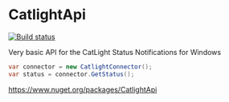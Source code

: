 # CatlightApi
[![Build status](https://ci.appveyor.com/api/projects/status/8mc99lf59hdm1og9?svg=true)](https://ci.appveyor.com/project/matthiaslischka/catlightapi)

Very basic API for the CatLight Status Notifications for Windows
```C#
var connector = new CatlightConnector();
var status = connector.GetStatus();
```

https://www.nuget.org/packages/CatlightApi
